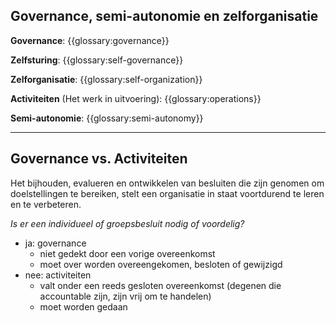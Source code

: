 ## Governance, semi-autonomie en zelforganisatie

**Governance**: {{glossary:governance}}

**Zelfsturing**: {{glossary:self-governance}}

**Zelforganisatie**: {{glossary:self-organization}}

**Activiteiten** (Het werk in uitvoering): {{glossary:operations}}

**Semi-autonomie**: {{glossary:semi-autonomy}}

* * *

## Governance vs. Activiteiten

Het bijhouden, evalueren en ontwikkelen van besluiten die zijn genomen om doelstellingen te bereiken, stelt een organisatie in staat voortdurend te leren en te verbeteren.

*Is er een individueel of groepsbesluit nodig of voordelig?*

- ja: governance 
    - niet gedekt door een vorige overeenkomst
    - moet over worden overeengekomen, besloten of gewijzigd
- nee: activiteiten 
    - valt onder een reeds gesloten overeenkomst (degenen die accountable zijn, zijn vrij om te handelen)
    - moet worden gedaan